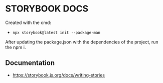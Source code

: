 # STORYBOOK DOCS
Created with the cmd:

- `npx storybook@latest init --package-man` 

After updating the package.json with the dependencies of the project, run the npm i.


## Documentation
- https://storybook.js.org/docs/writing-stories